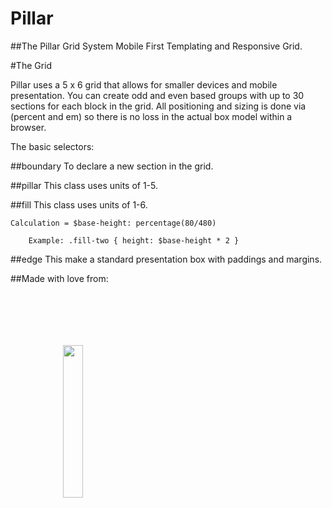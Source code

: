 Pillar 
======
##The Pillar Grid System
Mobile First Templating and Responsive Grid.

#The Grid

Pillar uses a 5 x 6 grid that allows for smaller devices and mobile presentation. You can create odd and even based groups with up to 30 sections for each block in the grid.  All positioning and sizing is done via (percent and em) so there is no loss in the actual box model within a browser.

The basic selectors:

##boundary 
To declare a new section in the grid.

##pillar
This class uses units of 1-5.

##fill
This class uses units of 1-6.
    
    Calculation = $base-height: percentage(80/480)
    
        Example: .fill-two { height: $base-height * 2 }

##edge
This make a standard presentation box with paddings and margins.

##Made with love from:

<img src="http://sass-lang.com/assets/img/logos/logo-235e394c.png" style="width:25%;margin:5em;padding:1em;">
